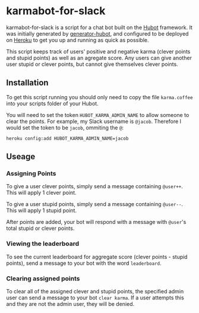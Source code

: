 # karmabot-for-slack

karmabot-for-slack is a script for a chat bot built on the [Hubot][hubot] framework. It was initially generated by [generator-hubot][generator-hubot], and configured to be deployed on [Heroku][heroku] to get you up and running as quick as possible.

This script keeps track of users' positive and negative karma (clever points and stupid points) as well as an agregate score. Any users can give another user stupid or clever points, but cannot give themselves clever points.

[heroku]: http://www.heroku.com
[hubot]: http://hubot.github.com
[generator-hubot]: https://github.com/github/generator-hubot

## Installation 

To get this script running you should only need to copy the file `karma.coffee` into your scripts folder of your Hubot.

You will need to set the token `HUBOT_KARMA_ADMIN_NAME` to allow someone to clear the points. For example, my Slack username is `@jacob`. Therefore I would set the token to be `jacob`, ommiting the `@`:

```heroku config:add HUBOT_KARMA_ADMIN_NAME=jacob```

## Useage

### Assigning Points

To give a user clever points, simply send a message containing `@user++`. This will apply 1 clever point.

To give a user stupid points, simply send a message containing `@user--`. This will apply 1 stupid point.

After points are added, your bot will respond with a message with `@user`'s total stupid or clever points.

### Viewing the leaderboard

To see the current leaderboard for aggregate score (clever points - stupid points), send a message to your bot with the word `leaderboard`.

### Clearing assigned points

To clear all of the assigned clever and stupid points, the specified admin user can send a message to your bot `clear karma`. If a user attempts this and they are not the admin user, they will be denied.
